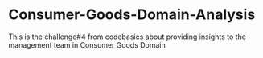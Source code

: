# Consumer-Goods-Domain-Analysis
This is the challenge#4 from codebasics about providing insights to the management team in Consumer Goods Domain 
